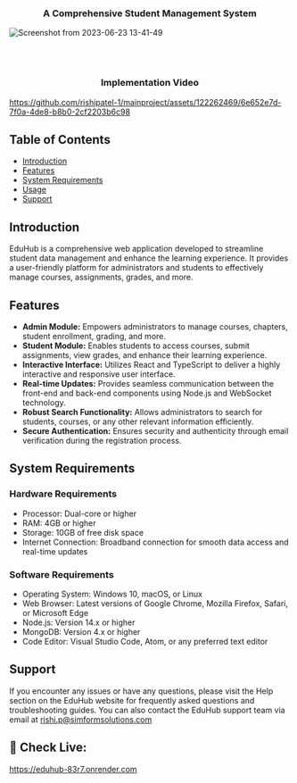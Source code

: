 <h3 align="center">
  <strong>A Comprehensive Student Management System</strong>
</h3>


![Screenshot from 2023-06-23 13-41-49](https://github.com/rishipatel-1/mainproject/assets/122262469/55ceceba-475f-4a9d-8006-f36e8b5377aa)

<br>
<br>

<h3 align="center">
  Implementation Video
</h3>

https://github.com/rishipatel-1/mainproject/assets/122262469/6e652e7d-7f0a-4de8-b8b0-2cf2203b6c98

## Table of Contents

- [Introduction](#introduction)
- [Features](#features)
- [System Requirements](#system-requirements)
- [Usage](#usage)
- [Support](#support)

## Introduction

EduHub is a comprehensive web application developed to streamline student data management and enhance the learning experience. It provides a user-friendly platform for administrators and students to effectively manage courses, assignments, grades, and more.


## Features

- **Admin Module:** Empowers administrators to manage courses, chapters, student enrollment, grading, and more.
- **Student Module:** Enables students to access courses, submit assignments, view grades, and enhance their learning experience.
- **Interactive Interface:** Utilizes React and TypeScript to deliver a highly interactive and responsive user interface.
- **Real-time Updates:** Provides seamless communication between the front-end and back-end components using Node.js and WebSocket technology.
- **Robust Search Functionality:** Allows administrators to search for students, courses, or any other relevant information efficiently.
- **Secure Authentication:** Ensures security and authenticity through email verification during the registration process.

## System Requirements

### Hardware Requirements

- Processor: Dual-core or higher
- RAM: 4GB or higher
- Storage: 10GB of free disk space
- Internet Connection: Broadband connection for smooth data access and real-time updates

### Software Requirements

- Operating System: Windows 10, macOS, or Linux
- Web Browser: Latest versions of Google Chrome, Mozilla Firefox, Safari, or Microsoft Edge
- Node.js: Version 14.x or higher
- MongoDB: Version 4.x or higher
- Code Editor: Visual Studio Code, Atom, or any preferred text editor
  
## Support

If you encounter any issues or have any questions, please visit the Help section on the EduHub website for frequently asked questions and troubleshooting guides.
You can also contact the EduHub support team via email at rishi.p@simformsolutions.com

## :rocket: Check Live:
https://eduhub-83r7.onrender.com

